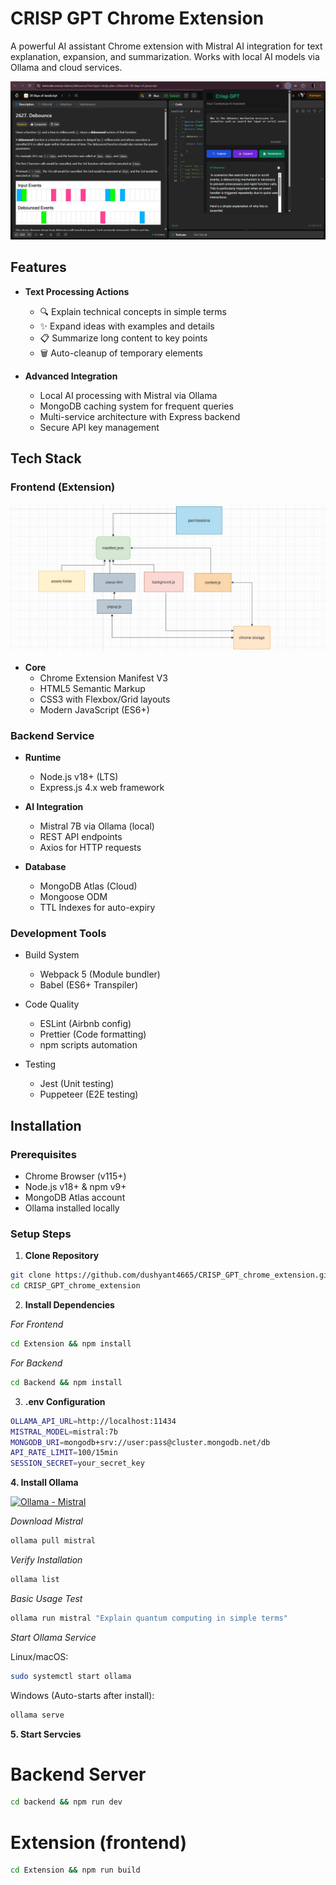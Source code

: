# CRISP GPT Chrome Extension 

<!--[![License: MIT](https://img.shields.io/badge/License-MIT-yellow.svg)](https://opensource.org/licenses/MIT)
[![Chrome Web Store](https://img.shields.io/chrome-web-store/v/none)](https://developer.chrome.com/docs/webstore)-->

A powerful AI assistant Chrome extension with Mistral AI integration for text explanation, expansion, and summarization. Works with local AI models via Ollama and cloud services.

![CRISP_GPT](assets/demo.png)

## Features 


- **Text Processing Actions**
  - 🔍 Explain technical concepts in simple terms
  - ✨ Expand ideas with examples and details
  - 📋 Summarize long content to key points
  - 🗑️ Auto-cleanup of temporary elements

- **Advanced Integration**
  - Local AI processing with Mistral via Ollama
  - MongoDB caching system for frequent queries
  - Multi-service architecture with Express backend
  - Secure API key management

## Tech Stack 

### Frontend (Extension)
![CRISP_GPT](assets/architecture.png)
- **Core**
  - Chrome Extension Manifest V3
  - HTML5 Semantic Markup
  - CSS3 with Flexbox/Grid layouts
  - Modern JavaScript (ES6+)

### Backend Service
- **Runtime**
  - Node.js v18+ (LTS)
  - Express.js 4.x web framework

- **AI Integration**
  - Mistral 7B via Ollama (local)
  - REST API endpoints
  - Axios for HTTP requests

- **Database**
  - MongoDB Atlas (Cloud)
  - Mongoose ODM
  - TTL Indexes for auto-expiry

### Development Tools
- Build System
  - Webpack 5 (Module bundler)
  - Babel (ES6+ Transpiler)
  
- Code Quality
  - ESLint (Airbnb config)
  - Prettier (Code formatting)
  - npm scripts automation

- Testing
  - Jest (Unit testing)
  - Puppeteer (E2E testing)

## Installation 

### Prerequisites
- Chrome Browser (v115+)
- Node.js v18+ & npm v9+
- MongoDB Atlas account
- Ollama installed locally

### Setup Steps

1. **Clone Repository**
```bash
git clone https://github.com/dushyant4665/CRISP_GPT_chrome_extension.git
cd CRISP_GPT_chrome_extension

```

2. **Install Dependencies** 

*For Frontend*
```bash
cd Extension && npm install
```
*For Backend*
```bash
cd Backend && npm install
```
3. **.env Configuration**

```bash
OLLAMA_API_URL=http://localhost:11434
MISTRAL_MODEL=mistral:7b
MONGODB_URI=mongodb+srv://user:pass@cluster.mongodb.net/db
API_RATE_LIMIT=100/15min
SESSION_SECRET=your_secret_key
```

**4. Install Ollama**


[![Ollama - Mistral](https://img.shields.io/badge/Ollama_Mistral-000000?style=for-the-badge&logo=data:image/png;base64,iVBORw0KGgoAAAANSUhEUgAAABQAAAAUCAMAAAC6V+0/AAAAXVBMVEUAAAD///////////////////////////////////////////////////////////////////////////8HjELzAAAAIHRSTlMAESIzS1RlfX+Ag4WInJ+gp7vCxcjKz9DU2uDi6fP3Z4+8VgAAAKdJREFUGNNVzVcSgyAMBtFRKIGY0Pr9r+5/5JkIQs12WLOFz5cPmhMJYiQL2yGHQAYzRziAgKc3c1RWpkk9frU1hkF1RQ4a+uZ7L1usqv11mYd5EXEoIEz95AYMmmbGl9LEKL5YY0CXqpKONR1sNLgAJMsAz3Ysq5Z/4QNYo59++51OHBv1AZwH44WBo09F5gAAAABJRU5ErkJggg==)](https://ollama.com/download)

*Download Mistral*

```bash
ollama pull mistral
```

*Verify Installation*
```bash
ollama list
```

*Basic Usage Test*
```bash
ollama run mistral "Explain quantum computing in simple terms"
```

*Start Ollama Service*

Linux/macOS:

```bash
sudo systemctl start ollama
```
Windows (Auto-starts after install):
```bash
ollama serve
```

**5. Start Servcies**

# Backend Server

```bash
cd backend && npm run dev
```
# Extension (frontend)
```bash
cd Extension && npm run build
```
